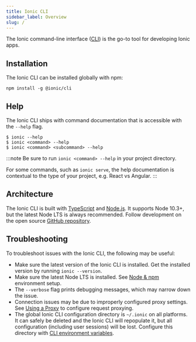 ```yaml
---
title: Ionic CLI
sidebar_label: Overview
slug: /
---
```


<head>
  <title>Ionic CLI Framework: Command-Line Interface to Develop Apps</title>
  <meta
    name="description"
    content="The Ionic command-line interface (CLI) is the go-to tool for developing Ionic apps. Install our framework globally with npm."
  />
</head>

The Ionic command-line interface ([CLI](/docs/guide/reference/glossary#cli)) is the go-to tool for developing Ionic apps.

## Installation

The Ionic CLI can be installed globally with npm:

```shell
npm install -g @ionic/cli
```

## Help

The Ionic CLI ships with command documentation that is accessible with the `--help` flag.

```shell
$ ionic --help
$ ionic <command> --help
$ ionic <command> <subcommand> --help
```

:::note
Be sure to run `ionic <command> --help` in your project directory.

For some commands, such as `ionic serve`, the help documentation is contextual to the type of your project, e.g. React vs Angular.
:::

<!-- TODO: image? -->

## Architecture

The Ionic CLI is built with [TypeScript](/docs/guide/reference/glossary#typescript) and [Node.js](/docs/guide/reference/glossary#node). It supports Node 10.3+, but the latest Node LTS is always recommended. Follow development on the open source <a href="https://github.com/ionic-team/ionic-cli" target="_blank">GitHub repository</a>.

## Troubleshooting

To troubleshoot issues with the Ionic CLI, the following may be useful:

- Make sure the latest version of the Ionic CLI is installed. Get the installed version by running `ionic --version`.
- Make sure the latest Node LTS is installed. See [Node & npm](/docs/guide/intro/environment#node-npm) environment setup.
- The `--verbose` flag prints debugging messages, which may narrow down the issue.
- Connection issues may be due to improperly configured proxy settings. See [Using a Proxy](using-a-proxy.md) to configure request proxying.
- The global Ionic CLI configuration directory is `~/.ionic` on all platforms. It can safely be deleted and the Ionic CLI will repopulate it, but all configuration (including user sessions) will be lost. Configure this directory with [CLI environment variables](configuration.md#environment-variables).